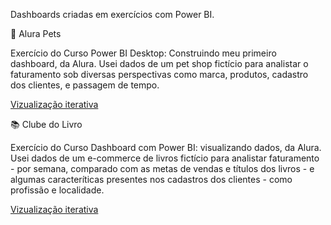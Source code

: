 Dashboards criadas em exercícios com Power BI.

:paw_prints: Alura Pets

  Exercício do Curso Power BI Desktop: Construindo meu primeiro dashboard, da Alura. Usei dados de um pet shop fictício para analistar o faturamento sob diversas perspectivas como marca, produtos, cadastro dos clientes, e passagem de tempo.

[Vizualização iterativa](https://app.powerbi.com/reportEmbed?reportId=5a871265-16a1-4e6b-9248-ebae5db203eb&autoAuth=true&ctid=67aa405f-06b1-4d86-a2d4-cba52ba2479c&config=eyJjbHVzdGVyVXJsIjoiaHR0cHM6Ly93YWJpLWJyYXppbC1zb3V0aC1yZWRpcmVjdC5hbmFseXNpcy53aW5kb3dzLm5ldC8ifQ%3D%3D)

:books: Clube do Livro

  Exercício do Curso Dashboard com Power BI: visualizando dados, da Alura. Usei dados de um e-commerce de livros fictício para analistar faturamento - por semana, comparado com as metas de vendas e títulos dos livros - e algumas caracteríticas presentes nos cadastros dos clientes - como profissão e localidade.

[Vizualização iterativa](https://app.powerbi.com/reportEmbed?reportId=13cf512a-2568-4740-9c7d-c0fd66c91d21&autoAuth=true&ctid=67aa405f-06b1-4d86-a2d4-cba52ba2479c&config=eyJjbHVzdGVyVXJsIjoiaHR0cHM6Ly93YWJpLWJyYXppbC1zb3V0aC1yZWRpcmVjdC5hbmFseXNpcy53aW5kb3dzLm5ldC8ifQ%3D%3D)
